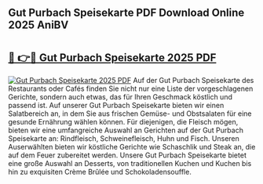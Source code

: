## Gut Purbach Speisekarte PDF Download Online 2025 AniBV

# <h2><a href="http://gceb0i.nevu.top/?p=Gut+Purbach+Speisekarte">🔗 👉🔴 Gut Purbach Speisekarte 2025 PDF</a></h2>

[![Gut Purbach Speisekarte 2025 PDF](https://i.imgur.com/dBaPXMq.png)](http://gceb0i.nevu.top/?p=Gut+Purbach+Speisekarte)
Auf der Gut Purbach Speisekarte des Restaurants oder Cafés finden Sie nicht nur eine Liste der vorgeschlagenen Gerichte, sondern auch etwas, das für Ihren Geschmack köstlich und passend ist. Auf unserer Gut Purbach Speisekarte bieten wir einen Salatbereich an, in dem Sie aus frischen Gemüse- und Obstsalaten für eine gesunde Ernährung wählen können. Für diejenigen, die Fleisch mögen, bieten wir eine umfangreiche Auswahl an Gerichten auf der Gut Purbach Speisekarte an: Rindfleisch, Schweinefleisch, Huhn und Fisch. Unseren Auserwählten bieten wir köstliche Gerichte wie Schaschlik und Steak an, die auf dem Feuer zubereitet werden. Unsere Gut Purbach Speisekarte bietet eine große Auswahl an Desserts, von traditionellen Kuchen und Kuchen bis hin zu exquisiten Crème Brûlée und Schokoladensouffle.
